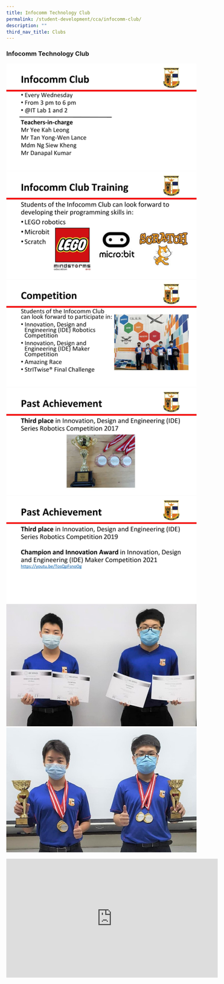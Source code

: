 ```yaml
---
title: Infocomm Technology Club
permalink: /student-development/cca/infocomm-club/
description: ""
third_nav_title: Clubs
---
```


### Infocomm Technology Club

![](/images/Infocomm%20Club-pic%201.jpg)
![](/images/Infocomm%20Club-pic%202.jpg)
![](/images/Infocomm%20Club-pic%203.jpg)
![](/images/Infocomm%20Club-pic%204.jpg)
![](/images/Infocomm%20Club-pic%205.jpg)
![](/images/infocomm%20pic%206.jpg)
![](/images/infocomm%20pic%207.jpg)

<iframe width="560" height="315" src="https://www.youtube.com/embed/TosQpFsnoOg" title="YouTube video player" frameborder="0" allow="accelerometer; autoplay; clipboard-write; encrypted-media; gyroscope; picture-in-picture" allowfullscreen></iframe>
